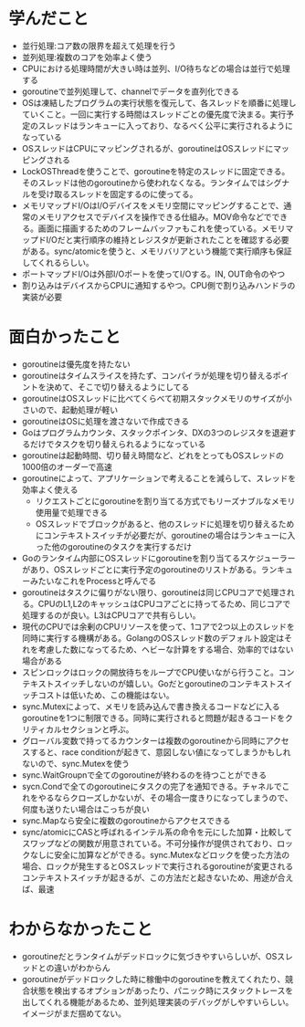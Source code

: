 # 学んだこと
- 並行処理:コア数の限界を超えて処理を行う
- 並列処理:複数のコアを効率よく使う
- CPUにおける処理時間が大きい時は並列、I/O待ちなどの場合は並行で処理する
- goroutineで並列処理して、channelでデータを直列化できる
- OSは凍結したプログラムの実行状態を復元して、各スレッドを順番に処理していくこと。一回に実行する時間はスレッドごとの優先度で決まる。実行予定のスレッドはランキューに入っており、なるべく公平に実行されるようになっている
- OSスレッドはCPUにマッピングされるが、goroutineはOSスレッドにマッピングされる
- LockOSThreadを使うことで、goroutineを特定のスレッドに固定できる。そのスレッドは他のgoroutineから使われなくなる。ランタイムではシグナルを受け取るスレッドを固定するのに使ってる。
- メモリマップドI/OはI/Oデバイスをメモリ空間にマッピングすることで、通常のメモリアクセスでデバイスを操作できる仕組み。MOV命令などでできる。画面に描画するためのフレームバッファもこれを使っている。メモリマップドI/Oだと実行順序の維持とレジスタが更新されたことを確認する必要がある。sync/atomicを使うと、メモリバリアという機能で実行順序も保証してくれるらしい。
- ポートマップドI/Oは外部I/Oポートを使ってI/Oする。IN, OUT命令のやつ
- 割り込みはデバイスからCPUに通知するやつ。CPU側で割り込みハンドラの実装が必要

# 面白かったこと
- goroutineは優先度を持たない
- goroutineはタイムスライスを持たず、コンパイラが処理を切り替えるポイントを決めて、そこで切り替えるようにしてる
- goroutineはOSスレッドに比べてくらべて初期スタックメモリのサイズが小さいので、起動処理が軽い
- goroutineはOSに処理を渡さないで作成できる
- Goはプログラムカウンタ、スタックポインタ、DXの3つのレジスタを退避するだけでタスクを切り替えられるようになっている
- goroutineは起動時間、切り替え時間など、どれをとってもOSスレッドの1000倍のオーダーで高速
- goroutineによって、アプリケーションで考えることを減らして、スレッドを効率よく使える
  - リクエストごとにgoroutineを割り当てる方式でもリーズナブルなメモリ使用量で処理できる
  - OSスレッドでブロックがあると、他のスレッドに処理を切り替えるためにコンテキストスイッチが必要だが、goroutineの場合はランキューに入った他のgoroutineのタスクを実行するだけ
- Goのランタイム内部にOSスレッドにgoroutineを割り当てるスケジューラーがあり、OSスレッドごとに実行予定のgoroutineのリストがある。ランキューみたいなこれをProcessと呼んでる
- goroutineはタスクに偏りがない限り、goroutineは同じCPUコアで処理される。CPUのL1,L2のキャッシュはCPUコアごとに持ってるため、同じコアで処理するのが良い。L3はCPUコアで共有らしい。
- 現代のCPUでは余剰のCPUリソースを使って、1コアで2つ以上のスレッドを同時に実行する機構がある。GolangのOSスレッド数のデフォルト設定はそれを考慮した数になってるため、ヘビーな計算をする場合、効率的ではない場合がある
- スピンロックはロックの開放待ちをループでCPU使いながら行うこと。コンテキストスイッチしないのが嬉しい。Goだとgoroutineのコンテキストスイッチコストは低いため、この機能はない。
- sync.Mutexによって、メモリを読み込んで書き換えるコードなどに入るgoroutineを1つに制限できる。同時に実行されると問題が起きるコードをクリティカルセクションと呼ぶ。
- グローバル変数で持ってるカウンターは複数のgoroutineから同時にアクセスすると、race conditionが起きて、意図しない値になってしまうかもしれないので、sync.Mutexを使う
- sync.WaitGroupnで全てのgoroutineが終わるのを待つことができる
- sycn.Condで全てのgoroutineにタスクの完了を通知できる。チャネルでこれをやるならクローズしかないが、その場合一度きりになってしまうので、何度も送りたい場合はこっちが良い
- sync.Mapなら安全に複数のgoroutineからアクセスできる
- sync/atomicにCASと呼ばれるインテル系の命令を元にした加算・比較してスワップなどの関数が用意されている。不可分操作が提供されており、ロックなしに安全に加算などができる。sync.Mutexなどロックを使った方法の場合、ロックが発生するとOSスレッドで実行されるgoroutineが変更されるコンテキストスイッチが起きるが、この方法だと起きないため、用途が合えば、最速

# わからなかったこと
- goroutineだとランタイムがデッドロックに気づきやすいらしいが、OSスレッドとの違いがわからん
- goroutineがデッドロックした時に稼働中のgoroutineを教えてくれたり、競合状態を検出するオプションがあったり、パニック時にスタックトレースを出してくれる機能があるため、並列処理実装のデバッグがしやすいらしい。イメージがまだ掴めてない。
